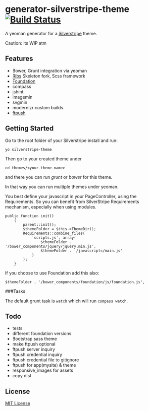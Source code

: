 # generator-silverstripe-theme [![Build Status](https://secure.travis-ci.org/ivoba/generator-silverstripe-theme.png?branch=master)](https://travis-ci.org/ivoba/generator-silverstripe-theme)

A yeoman generator for a [Silverstripe](http://silverstripe.org) theme.

Caution: its WIP atm

## Features

- Bower, Grunt integration via yeoman
- [Ribs](https://github.com/nickpack/Ribs) Skeleton fork, Scss framework
- [Foundation](http://foundation.zurb.com/)
- compass
- jshint
- imagemin
- svgmin
- modernizr custom builds
- [ftpush](https://github.com/inossidabile/grunt-ftpush)

## Getting Started

Go to the root folder of your Silverstripe install and run:

    yo silverstripe-theme

Then go to your created theme under

    cd themes/<your-theme-name>

and there you can run *grunt* or *bower* for this theme.

In that way you can run multiple themes under yeoman.

You best define your javascript in your PageController, using the Requirements.
So you can benefit from SilverStripe Requirements mechanism, especially when using modules.

    public function init()
        {
            parent::init();
            $themeFolder = $this->ThemeDir();
            Requirements::combine_files(
                'scripts.js', array(
                    $themeFolder . '/bower_components/jquery/jquery.min.js',
                    $themeFolder . '/javascripts/main.js'
                )
            );
        }

If you choose to use Foundation add this also:

    $themeFolder . '/bower_components/foundation/js/foundation.js',

###Tasks

The default grunt task is ```watch``` which will run ```compass watch```.


## Todo

- tests
- different foundation versions
- Bootstrap sass theme
- make ftpush optional
- ftpush server inquiry
- ftpush credential inquiry
- ftpush credential file to gitignore
- ftpush for app(mysite) & theme
- responsive_images for assets
- copy dist


## License

[MIT License](http://en.wikipedia.org/wiki/MIT_License)
